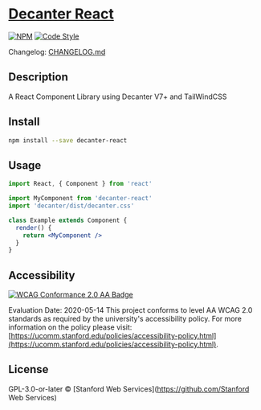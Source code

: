 # [Decanter React](https://github.com/SU-SWS/decanter-react)

[![NPM](https://img.shields.io/npm/v/decanter-react.svg)](https://www.npmjs.com/package/decanter-react)
[![Code Style](https://img.shields.io/badge/code_style-prettier-ff69b4.svg?style=flat-square)](https://github.com/prettier/prettier)

Changelog: [CHANGELOG.md](CHANGELOG.md)

## Description

A React Component Library using Decanter V7+ and TailWindCSS

## Install

```bash
npm install --save decanter-react
```

## Usage

```jsx
import React, { Component } from 'react'

import MyComponent from 'decanter-react'
import 'decanter/dist/decanter.css'

class Example extends Component {
  render() {
    return <MyComponent />
  }
}
```

## Accessibility

[![WCAG Conformance 2.0 AA Badge](https://www.w3.org/WAI/wcag2AA-blue.png)](https://www.w3.org/TR/WCAG20/)

Evaluation Date: 2020-05-14
This project conforms to level AA WCAG 2.0 standards as required by the university's accessibility policy. For more information on the policy please visit: [https://ucomm.stanford.edu/policies/accessibility-policy.html](https://ucomm.stanford.edu/policies/accessibility-policy.html).

## License

GPL-3.0-or-later © [Stanford Web Services](https://github.com/Stanford Web Services)
